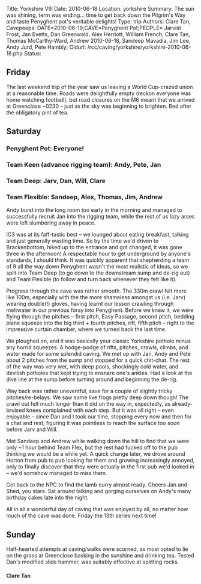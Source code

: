 Title: Yorkshire VIII
Date: 2010-06-18
Location: yorkshire
Summary: The sun was shining, term was ending... time to get back down the Pilgrim's Way and taste Penyghent pot's veritable delights!
Type: trip
Authors: Clare Tan,
Cavepeeps: DATE=2010-06-19;CAVE=Penyghent Pot;PEOPLE= Jarvist Frost, Jan Evetts, Dan Greenwald, Alex Herriott, William French, Clare Tan, Thomas McCarthy-Ward, Andrew 2010-06-18, Sandeep Mavadia, Jim Lee, Andy Jurd, Pete Hambly;
Oldurl: /rcc/caving/yorkshire/yorkshire-2010-06-18.php
Status:

##  Friday

The last weekend trip of the year saw us leaving a World Cup-crazed union at a reasonable time. Roads were delightfully empty (reckon everyone was home watching football), but road closures on the M6 meant that we arrived at Greenclose ~0230 – just as the sky was beginning to brighten. Bed after the obligatory pint of tea.

##  Saturday

###  Penyghent Pot: Everyone!

###  Team Keen (advance rigging team): Andy, Pete, Jan

###  Team Deep: Jarv, Dan, Will, Clare

###  Team Flexible: Sandeep, Alex, Thomas, Jim, Andrew

Andy burst into the long room too early in the morning and managed to successfully recruit Jan into the rigging team, while the rest of us lazy arses were left slumbering away in peace.

IC3 was at its faff-tastic best – we lounged about eating breakfast, talking and just generally wasting time. So by the time we'd driven to Brackenbottom, hiked up to the entrance and got changed, it was gone three in the afternoon! A respectable hour to get underground by anyone's standards, I should think. It was quickly apparent that shepherding a team of 9 all the way down Penyghent wasn't the most realistic of ideas, so we split into Team Deep (to go down to the downstream sump and de-rig out) and Team Flexible (to follow and turn back whenever they felt like it).

Progress through the cave was rather smooth. The 330m crawl felt more like 100m, especially with the the more shameless amongst us (i.e. Jarv) wearing double(!) gloves, having learnt our lesson crawling through meltwater in our previous foray into Penyghent. Before we knew it, we were flying through the pitches – first pitch, Easy Passage, second pitch, bedding plane squeeze into the big third + fourth pitches, rift, fifth pitch – right to the impressive curtain chamber, where we turned back the last time.

We ploughed on, and it was basically your classic Yorkshire pothole minus any horrid squeezes. A hodge-podge of rifts, pitches, crawls, climbs, and water made for some splendid caving. We met up with Jan, Andy and Pete about 2 pitches from the sump and stopped for a quick chit-chat. The rest of the way was very wet, with deep pools, shockingly cold water, and devilish potholes that kept trying to ensnare one's ankles. Had a look at the dive line at the sump before turning around and beginning the de-rig.

Way back was rather uneventful, save for a couple of slightly tricky pitches/re-belays. We saw some live frogs pretty deep down though! The crawl out felt much longer than it did on the way in, expectedly, as already-bruised knees complained with each step. But it was all right – even enjoyable – since Dan and I took our time, stopping every now and then for a chat and rest, figuring it was pointless to reach the surface too soon before Jarv and Will.

Met Sandeep and Andrew while walking down the hill to find that we were only ~1 hour behind Team Flex, but the rest had fucked off to the pub thinking we would be a while yet. A quick change later, we drove around Horton from pub to pub looking for them and growing increasingly annoyed, only to finally discover that they were actually in the first pub we'd looked in – we'd somehow managed to miss them.

Got back to the NPC to find the lamb curry almost ready. Cheers Jan and Shed, you stars. Sat around talking and gorging ourselves on Andy's many birthday cakes late into the night.

All in all a wonderful day of caving that was enjoyed by all, no matter how much of the cave was done. Friday the 13th series next time!

##  Sunday

Half-hearted attempts at caving/walks were scorned, as most opted to lie on the grass at Greenclose basking in the sunshine and drinking tea. Tested Dan's modified slide hammer, was suitably effective at splitting rocks.

####  Clare Tan
